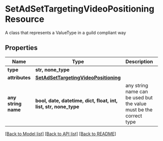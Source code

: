 # SetAdSetTargetingVideoPositioningResource

A class that represents a ValueType in a guild compliant way

## Properties
Name | Type | Description | Notes
------------ | ------------- | ------------- | -------------
**type** | **str, none_type** |  | [optional] 
**attributes** | [**SetAdSetTargetingVideoPositioning**](SetAdSetTargetingVideoPositioning.md) |  | [optional] 
**any string name** | **bool, date, datetime, dict, float, int, list, str, none_type** | any string name can be used but the value must be the correct type | [optional]

[[Back to Model list]](../README.md#documentation-for-models) [[Back to API list]](../README.md#documentation-for-api-endpoints) [[Back to README]](../README.md)


